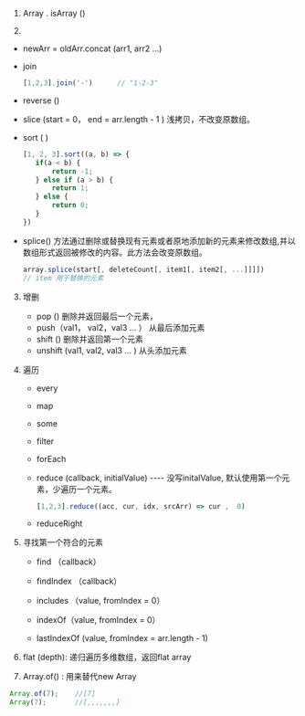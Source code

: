 1. Array . isArray ()

    

2. 

   + newArr =  oldArr.concat (arr1, arr2  ...)

   + join   

     ```js
     [1,2,3].join('-')   	// "1-2-3"
     ```

   + reverse ()

   + slice (start = 0， end = arr.length - 1 )     浅拷贝，不改变原数组。

   + sort ( ) 

      ```js
     [1, 2, 3].sort((a, b) => {
         if(a < b) {
             return -1;
         } else if (a > b) {
             return 1;
         } else {
             return 0;
         }
     })
      ```

   + splice()   方法通过删除或替换现有元素或者原地添加新的元素来修改数组,并以数组形式返回被修改的内容。此方法会改变原数组。 

     ```js
     array.splice(start[, deleteCount[, item1[, item2[, ...]]]])
     // item 用于替换的元素
     ```

     

3. 增删

   + pop ()   删除并返回最后一个元素，
   + push（val1， val2，val3 ... ）    从最后添加元素
   + shift () 删除并返回第一个元素
   + unshift (val1, val2,  val3 ... ) 从头添加元素

   

4. 遍历 

   + every

   + map

   + some

   + filter

   + forEach

   + reduce (callback,  initialValue)   ----  没写initalValue,  默认使用第一个元素，少遍历一个元素。

     ```js
     [1,2,3].reduce((acc, cur, idx, srcArr) => cur ,  0)
     ```

   + reduceRight

     

5. 寻找第一个符合的元素

   + find （callback）

   + findIndex （callback）

   +  includes （value,  fromIndex = 0）

   + indexOf（value, fromIndex = 0）

   + lastIndexOf (value, fromIndex = arr.length - 1)

     

6.  flat (depth):  递归遍历多维数组，返回flat array

   

7. Array.of() : 用来替代new Array

```js
Array.of(7); 	//[7]
Array(7);		//[,,,,,,,]
```





  







